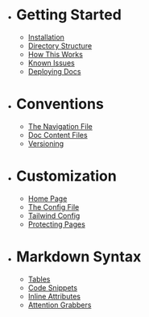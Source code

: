 * # Getting Started

	* [Installation]({version}/installation)
	* [Directory Structure]({version}/structure)
	* [How This Works]({version}/architecture)
	* [Known Issues]({version}/known-issues)
	* [Deploying Docs]({version}/deployment)
	
* # Conventions
	* [The Navigation File]({version}/convention-nav)
	* [Doc Content Files]({version}/convention-doc)
	* [Versioning]({version}/convention-versions)
* # Customization

	* [Home Page]({version}/customize-home)
	* [The Config File]({version}/customize-config)
	* [Tailwind Config]({version}/customize-tailwind)
	* [Protecting Pages]({version}/customize-auth)
	
  
* # Markdown Syntax

	* [Tables]({version}/markdown-tables)
	* [Code Snippets]({version}/markdown-code)
	* [Inline Attributes]({version}/markdown-attributes)
	* [Attention Grabbers]({version}/markdown-alerts)